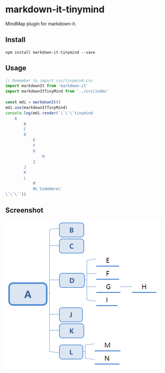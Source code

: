 # markdown-it-tinymind

MindMap plugin for markdown-it.


## Install

```
npm install markdown-it-tinymind --save
```

## Usage
```js
// Remember to import css/tinymind.css
import markdownIt from 'markdown-it'
import markdownItTinyMind from '../src/index'

const mdi = markdownIt()
mdi.use(markdownItTinyMind)
console.log(mdi.render(`\`\`\`tinymind
    A
        B
        C
        D
            E
            F
            G
                H
            I
        J
        K
        L
            M
            N\`CodeHere\`
\`\`\``))
```

## Screenshot
![Screenshot 1](https://raw.githubusercontent.com/1354092549/markdown-it-tinymind/master/screenshot/1.png)   